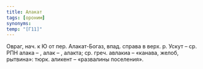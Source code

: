 ```yaml
---
title: Алакат
tags: [ороним]
synonyms:
temp: "[Г11]"
---
```


Овраг, нач. к Ю от пер. Алакат-Богаз, впад. справа в верх. р. Ускут – ср. РПН
алака – , алак – , алакта; ср. греч. авлакиа – «канава, желоб, рытвина»: тюрк.
аликент – «развалины поселения».
